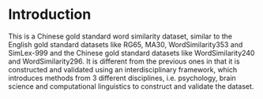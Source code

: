 # Introduction
This is a Chinese gold standard word similarity dataset, similar to the English gold standard datasets like RG65, MA30, WordSimilarity353 and SimLex-999 and the Chinese gold standard datasets like WordSimilarity240 and WordSimilarity296. It is different from the previous ones in that it is constructed and validated using an interdisciplinary framework, which introduces methods from 3 different disciplines, i.e. psychology, brain science and computational linguistics to construct and validate the dataset.
